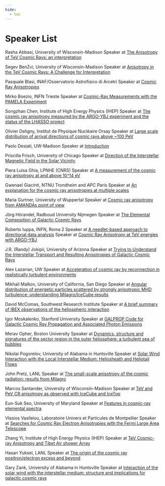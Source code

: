 ```yaml
---
hide:
  - toc
---
```



# Speaker List



Rasha Abbasi, University of Wisconsin-Madison
Speaker at [The Anisotropy of TeV Cosmic Rays: an interpretation](https://events.icecube.wisc.edu/event/39/contributions/2382/)

Segev BenZvi, University of Wisconsin-Madison
Speaker at [Anisotropy in the TeV Cosmic Rays: A Challenge for Interpretation](https://events.icecube.wisc.edu/event/39/contributions/2363/)

Pasquale Blasi, INAF/Osservatorio Astrofisico di Arcetri
Speaker at [Cosmic Ray Anisotropies](https://events.icecube.wisc.edu/event/39/contributions/2387/)

Mirko Boezio, INFN Trieste
Speaker at [Cosmic-Ray Measurements with the PAMELA Experiment](https://events.icecube.wisc.edu/event/39/contributions/2379/)

Songzhan Chen, Institute of High Energy Physics (IHEP)
Speaker at [The cosmic ray anisotropy measured by the ARGO-YBJ experiment and the status of the LHASSO project](https://events.icecube.wisc.edu/event/39/contributions/2378/)

Olivier Deligny, Institut de Physique Nucléaire Orsay
Speaker at [Large scale distribution of arrival directions of cosmic rays above ~100 PeV](https://events.icecube.wisc.edu/event/39/contributions/2386/)

Paolo Desiati, UW-Madison
Speaker at [Introduction](https://events.icecube.wisc.edu/event/39/contributions/2370/)

Priscilla Frisch, University of Chicago
Speaker at [Direction of the Interstellar Magnetic Field in the Solar Vicinity](https://events.icecube.wisc.edu/event/39/contributions/2389/)

Piera Luisa Ghia, LPNHE (CNRS)
Speaker at [A measurement of the cosmic ray anisotropy at and above 10^14 eV](https://events.icecube.wisc.edu/event/39/contributions/2383/)

Gwenael Giacinti, NTNU Trondheim and APC Paris
Speaker at [An explanation for the cosmic ray anisotropies at multiple scales](https://events.icecube.wisc.edu/event/39/contributions/2364/)

Maria Gurtner, University of Wuppertal
Speaker at [Cosmic ray anisotropy from AMANDAs point of view](https://events.icecube.wisc.edu/event/39/contributions/2367/)

Jörg Hörandel, Radboud University Nijmegen
Speaker at [The Elemental Composition of Galactic Cosmic Rays](https://events.icecube.wisc.edu/event/39/contributions/2368/)

Roberto Iuppa, INFN, Roma 2
Speaker at [A needlet-based approach to directional data analysis](https://events.icecube.wisc.edu/event/39/contributions/2371/)
Speaker at [Cosmic Ray Anisotropy at TeV energies with ARGO-YBJ](https://events.icecube.wisc.edu/event/39/contributions/2375/)

J.R. (Randy) Jokipii, University of Arizona
Speaker at [Trying to Understand the Interstellar Transport and Resulting Anisotropies of Galactic Cosmic Rays](https://events.icecube.wisc.edu/event/39/contributions/2369/)

Alex Lazarian, UW
Speaker at [Acceleration of cosmic ray by reconnection in realistically turbulent environments](https://events.icecube.wisc.edu/event/39/contributions/2365/)

Mikhail Malkov, University of California, San Diego
Speaker at [Angular distribution of energetic particles scattered by strongly anisotropic MHD turbulence: understanding Milagro/IceCube results](https://events.icecube.wisc.edu/event/39/contributions/2372/)

David McComas, Southwest Research Institute
Speaker at [A brief summary of IBEX observations of the heliospheric interaction](https://events.icecube.wisc.edu/event/39/contributions/2391/)

Igor Moskalenko, Stanford University
Speaker at [GALPROP Code for Galactic Cosmic Ray Propagation and Associated Photon Emissions](https://events.icecube.wisc.edu/event/39/contributions/2388/)

Merav Opher, Boston University
Speaker at [Dynamics, structure and signatures of the sector region in the outer heliosphere: a turbulent sea of bubbles](https://events.icecube.wisc.edu/event/39/contributions/2390/)

Nikolai Pogorelov, University of Alabama in Huntsville
Speaker at [Solar Wind Interaction with the Local Interstellar Medium: Heliosheath and Heliotail Flows](https://events.icecube.wisc.edu/event/39/contributions/2384/)

John Pretz, LANL
Speaker at [The small-scale anisotropy of the cosmic radiation: results from Milagro](https://events.icecube.wisc.edu/event/39/contributions/2376/)

Marcos Santander, University of Wisconsin-Madison
Speaker at [TeV and PeV CR anisotropy as observed with IceCube and IceTop](https://events.icecube.wisc.edu/event/39/contributions/2374/)

Eun-Suk Seo, University of Maryland
Speaker at [Features in cosmic-ray elemental spectra](https://events.icecube.wisc.edu/event/39/contributions/2377/)

Vlasios Vasileiou, Laboratoire Univers et Particules de Montpellier
Speaker at [Searches for Cosmic Ray Electron Anisotropies with the Fermi Large Area Telescope](https://events.icecube.wisc.edu/event/39/contributions/2385/)

Zhang Yi, Institute of High Energy Physics (IHEP)
Speaker at [TeV Cosmic-ray Anisotropy and Tibet Air shower Array](https://events.icecube.wisc.edu/event/39/contributions/2381/)

Hasan Yuksel, LANL
Speaker at [The origin of the cosmic ray positron/electron excess and beyond](https://events.icecube.wisc.edu/event/39/contributions/2366/)

Gary Zank, University of Alabama in Huntsville
Speaker at [Interaction of the solar wind with the interstellar medium: structure and implications for galactic cosmic rays](https://events.icecube.wisc.edu/event/39/contributions/2373/)
